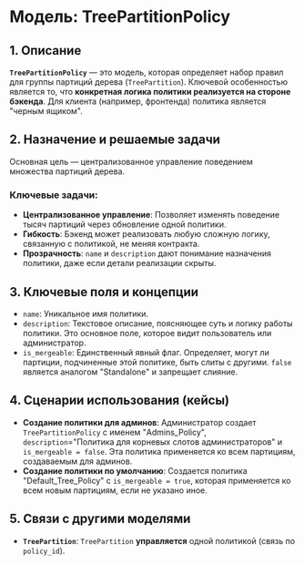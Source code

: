 # Модель: TreePartitionPolicy

## 1. Описание

**`TreePartitionPolicy`** — это модель, которая определяет набор правил для группы партиций дерева (`TreePartition`). Ключевой особенностью является то, что **конкретная логика политики реализуется на стороне бэкенда**. Для клиента (например, фронтенда) политика является "черным ящиком".

## 2. Назначение и решаемые задачи

Основная цель — централизованное управление поведением множества партиций дерева.

### Ключевые задачи:
- **Централизованное управление**: Позволяет изменять поведение тысяч партиций через обновление одной политики.
- **Гибкость**: Бэкенд может реализовать любую сложную логику, связанную с политикой, не меняя контракта.
- **Прозрачность**: `name` и `description` дают понимание назначения политики, даже если детали реализации скрыты.

## 3. Ключевые поля и концепции

- `name`: Уникальное имя политики.
- `description`: Текстовое описание, поясняющее суть и логику работы политики. Это основное поле, которое видит пользователь или администратор.
- `is_mergeable`: Единственный явный флаг. Определяет, могут ли партиции, подчиненные этой политике, быть слиты с другими. `false` является аналогом "Standalone" и запрещает слияние.

## 4. Сценарии использования (кейсы)

- **Создание политики для админов**: Администратор создает `TreePartitionPolicy` с именем "Admins_Policy", `description`="Политика для корневых слотов администраторов" и `is_mergeable = false`. Эта политика применяется ко всем партициям, создаваемым для админов.
- **Создание политики по умолчанию**: Создается политика "Default_Tree_Policy" с `is_mergeable = true`, которая применяется ко всем новым партициям, если не указано иное.

## 5. Связи с другими моделями

- **`TreePartition`**: `TreePartition` **управляется** одной политикой (связь по `policy_id`).

